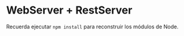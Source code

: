 # WebServer + RestServer

Recuerda ejecutar ```npm install``` para reconstruir los módulos de Node.




